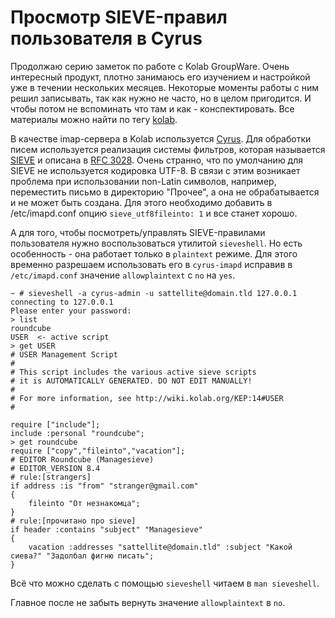 # Просмотр SIEVE-правил пользователя в Cyrus

Продолжаю серию заметок по работе с Kolab GroupWare. Очень интересный продукт, плотно занимаюсь его изучением и настройкой уже в течении нескольких месяцев. Некоторые моменты работы с ним  решил записывать, так как нужно не часто, но в целом пригодится. И чтобы потом не вспоминать что там и как - конспектировать.
Все материалы можно найти по тегу [kolab](/tags/kolab/).

В качестве imap-сервера в Kolab используется [Cyrus](https://cyrusimap.org). Для обработки писем используется реализация системы фильтров, которая называется [SIEVE](https://cyrusimap.org/mediawiki/index.php/Cyrus_Sieve) и описана в [RFC 3028](https://tools.ietf.org/html/rfc3028). Очень странно, что по умолчанию для SIEVE не используется кодировка UTF-8. В связи с этим возникает проблема при использовании non-Latin символов, например, переместить письмо в директорию "Прочее", а она не обрабатывается и не может быть создана. Для этого необходимо добавить в /etc/imapd.conf опцию `sieve_utf8fileinto: 1` и все станет хорошо.

А для того, чтобы посмотреть/управлять SIEVE-правилами пользователя нужно воспользоваться утилитой `sieveshell`. Но есть особенность - она работает только в `plaintext` режиме. Для этого временно разрешаем использовать его в `cyrus-imapd` исправив в `/etc/imapd.conf` значение `allowplaintext` с `no` на `yes`.

```
~ # sieveshell -a cyrus-admin -u sattellite@domain.tld 127.0.0.1
connecting to 127.0.0.1
Please enter your password:
> list
roundcube
USER  <- active script
> get USER
# USER Management Script
#
# This script includes the various active sieve scripts
# it is AUTOMATICALLY GENERATED. DO NOT EDIT MANUALLY!
#
# For more information, see http://wiki.kolab.org/KEP:14#USER
#

require ["include"];
include :personal "roundcube";
> get roundcube
require ["copy","fileinto","vacation"];
# EDITOR Roundcube (Managesieve)
# EDITOR_VERSION 8.4
# rule:[strangers]
if address :is "from" "stranger@gmail.com"
{
	fileinto "От незнакомца";
}
# rule:[прочитано про sieve]
if header :contains "subject" "Managesieve"
{
	vacation :addresses "sattellite@domain.tld" :subject "Какой сиева?" "Задолбал фигню писать";
}
```

Всё что можно сделать с помощью `sieveshell` читаем в `man sieveshell`.

Главное после не забыть вернуть значение `allowplaintext` в `no`.

